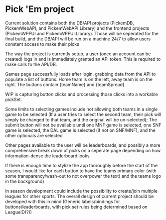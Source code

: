 # Pick 'Em project

Current solution contains both the DB/API projects (PickemDB, PickemWebAPI, and PickemWebAPI.Library) and the frontend projects (PickemWPFUI and PickemWPFUI.Library). Those will be seperated for the final build, and  the DB/API will be run on a machine 24/7 to allow users constant access to make their picks

The way the project is currently setup, a user (once an account can be created) logs in and is immediately granted an API token. This is required to make calls to the API/DB.

Games page successfully loads after login, grabbing data from the API to populate a list of buttons. Home team is on the left, away team is on the right. The buttons contain {teamName} and {teamSpread}.

WIP is capturing button clicks and processing those clicks into a workable pickSet.

Some limits to selecting games include not allowing both teams in a single game to be selected (If a user tries to select the second team, their pick will simply be changed to that team, and the original will be un-selected);
The submit button will not be available until one MNF game is selected, one SNF game is selected, the DAL game is selected (if not on SNF/MNF), and the other optionals are selected

Other pages available to the user will be leaderboards, and possibly a more comprehensive break down of picks on a seperate page depending on how information-dense the leaderboard looks

If there is enough time to stylize the app thoroughly before the start of the season, I would like for each button to have the teams primary color (with some transparency/wash-out to not overpower the text) and the teams logo in the background)

In season development could include the possibility to create/join multiple leagues for other sports. The overall design of current project should be developed with this in mind (Generic labels/bindings for buttons/leaderboards, with pick set rules being determined based on LeagueID(?))
